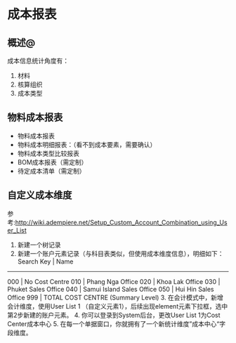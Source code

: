成本报表
===

概述@
---

成本信息统计角度有：
1. 材料
2. 核算组织
3. 成本类型

物料成本报表
---

- 物料成本报表
- 物料成本明细报表：（看不到成本要素，需要确认）
- 物料成本类型比较报表
- BOM成本报表（需定制）
- 待定成本清单（需定制）

自定义成本维度
---

参考:http://wiki.adempiere.net/Setup_Custom_Account_Combination_using_User_List
1. 新建一个树记录
2. 新建一个账户元素记录（与科目表类似，但使用成本维度信息），明细如下：
Search Key | Name 
------------------
000             | No Cost Centre
010             | Phang Nga Office
020             | Khoa Lak Office
030             | Phuket Sales Office
040             | Samui Island Sales Office
050             | Hui Hin Sales Office
999             | TOTAL COST CENTRE (Summary Level)
3. 在会计模式中，新增会计维度，使用User List 1 （自定义元素1），后续出现element元素下拉框，选中第2步新建的账户元素。
4. 你可以登录到System后台，更改User List 1为Cost Center成本中心
5. 在每一个单据窗口，你就拥有了一个新统计维度”成本中心“字段维度。

